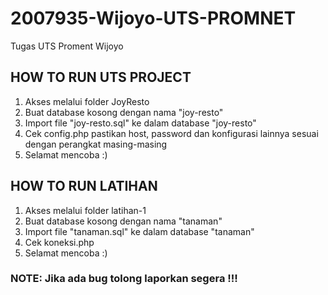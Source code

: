 # 2007935-Wijoyo-UTS-PROMNET
Tugas UTS Proment Wijoyo

## HOW TO RUN UTS PROJECT

1. Akses melalui folder JoyResto
2. Buat database kosong dengan nama "joy-resto"
3. Import file "joy-resto.sql" ke dalam database "joy-resto"
4. Cek config.php pastikan host, password dan konfigurasi lainnya sesuai dengan perangkat masing-masing
5. Selamat mencoba :)

## HOW TO RUN LATIHAN
1. Akses melalui folder latihan-1
2. Buat database kosong dengan nama "tanaman"
3. Import file "tanaman.sql" ke dalam database "tanaman"
4. Cek koneksi.php
5. Selamat mencoba :)


### NOTE: Jika ada bug tolong laporkan segera !!!
